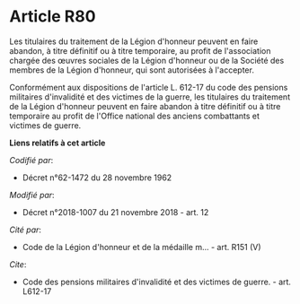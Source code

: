 # Article R80

Les titulaires du traitement de la Légion d'honneur peuvent en faire abandon, à titre définitif ou à titre temporaire, au
profit de l'association chargée des œuvres sociales de la Légion d'honneur ou de la Société des membres de la Légion
d'honneur, qui sont autorisées à l'accepter. 

Conformément aux dispositions de l'article L. 612-17 du code des pensions militaires d'invalidité et des victimes de la
guerre, les titulaires du traitement de la Légion d'honneur peuvent en faire abandon à titre définitif ou à titre temporaire
au profit de l'Office national des anciens combattants et victimes de guerre.

**Liens relatifs à cet article**

_Codifié par_:

  - Décret n°62-1472 du 28 novembre 1962

_Modifié par_:

  - Décret n°2018-1007 du 21 novembre 2018 - art. 12

_Cité par_:

  - Code de la Légion d'honneur et de la médaille m... - art. R151 (V)

_Cite_:

  - Code des pensions militaires d'invalidité et des victimes de guerre. - art. L612-17
